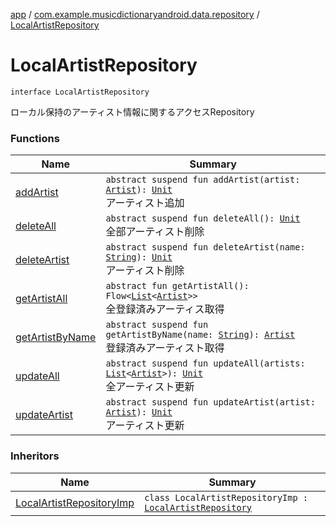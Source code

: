 [app](../../index.md) / [com.example.musicdictionaryandroid.data.repository](../index.md) / [LocalArtistRepository](./index.md)

# LocalArtistRepository

`interface LocalArtistRepository`

ローカル保持のアーティスト情報に関するアクセスRepository

### Functions

| Name | Summary |
|---|---|
| [addArtist](add-artist.md) | `abstract suspend fun addArtist(artist: `[`Artist`](../../com.example.musicdictionaryandroid.domain.model.entity/-artist/index.md)`): `[`Unit`](https://kotlinlang.org/api/latest/jvm/stdlib/kotlin/-unit/index.html)<br>アーティスト追加 |
| [deleteAll](delete-all.md) | `abstract suspend fun deleteAll(): `[`Unit`](https://kotlinlang.org/api/latest/jvm/stdlib/kotlin/-unit/index.html)<br>全部アーティスト削除 |
| [deleteArtist](delete-artist.md) | `abstract suspend fun deleteArtist(name: `[`String`](https://kotlinlang.org/api/latest/jvm/stdlib/kotlin/-string/index.html)`): `[`Unit`](https://kotlinlang.org/api/latest/jvm/stdlib/kotlin/-unit/index.html)<br>アーティスト削除 |
| [getArtistAll](get-artist-all.md) | `abstract fun getArtistAll(): Flow<`[`List`](https://kotlinlang.org/api/latest/jvm/stdlib/kotlin.collections/-list/index.html)`<`[`Artist`](../../com.example.musicdictionaryandroid.domain.model.entity/-artist/index.md)`>>`<br>全登録済みアーティス取得 |
| [getArtistByName](get-artist-by-name.md) | `abstract suspend fun getArtistByName(name: `[`String`](https://kotlinlang.org/api/latest/jvm/stdlib/kotlin/-string/index.html)`): `[`Artist`](../../com.example.musicdictionaryandroid.domain.model.entity/-artist/index.md)<br>登録済みアーティスト取得 |
| [updateAll](update-all.md) | `abstract suspend fun updateAll(artists: `[`List`](https://kotlinlang.org/api/latest/jvm/stdlib/kotlin.collections/-list/index.html)`<`[`Artist`](../../com.example.musicdictionaryandroid.domain.model.entity/-artist/index.md)`>): `[`Unit`](https://kotlinlang.org/api/latest/jvm/stdlib/kotlin/-unit/index.html)<br>全アーティスト更新 |
| [updateArtist](update-artist.md) | `abstract suspend fun updateArtist(artist: `[`Artist`](../../com.example.musicdictionaryandroid.domain.model.entity/-artist/index.md)`): `[`Unit`](https://kotlinlang.org/api/latest/jvm/stdlib/kotlin/-unit/index.html)<br>アーティスト更新 |

### Inheritors

| Name | Summary |
|---|---|
| [LocalArtistRepositoryImp](../-local-artist-repository-imp/index.md) | `class LocalArtistRepositoryImp : `[`LocalArtistRepository`](./index.md) |
